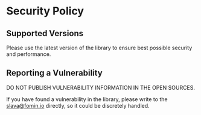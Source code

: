 # Security Policy

## Supported Versions

Please use the latest version of the library to ensure best possible security and performance.

## Reporting a Vulnerability

DO NOT PUBLISH VULNERABILITY INFORMATION IN THE OPEN SOURCES.

If you have found a vulnerability in the library, please write to the [slava@fomin.io](mailto:slava@fomin.io) directly, so it could be discretely handled.
